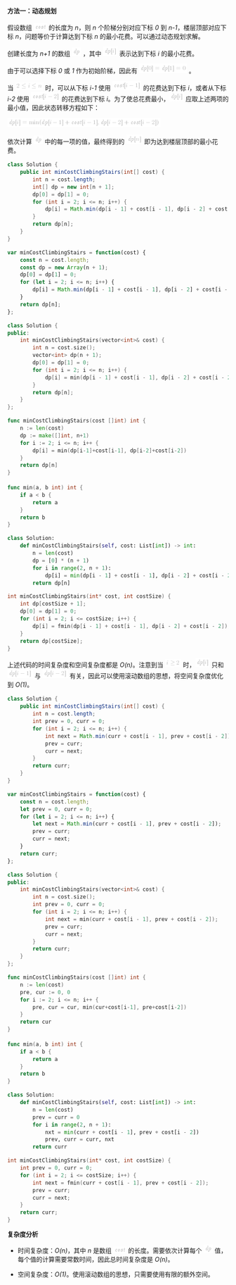 #### 方法一：动态规划

假设数组 ![\textit{cost} ](./p__textit{cost}_.png)  的长度为 *n*，则 *n* 个阶梯分别对应下标 *0* 到 *n-1*，楼层顶部对应下标 *n*，问题等价于计算达到下标 *n* 的最小花费。可以通过动态规划求解。

创建长度为 *n+1* 的数组 ![\textit{dp} ](./p__textit{dp}_.png) ，其中 ![\textit{dp}\[i\] ](./p__textit{dp}_i__.png)  表示达到下标 *i* 的最小花费。

由于可以选择下标 *0* 或 *1* 作为初始阶梯，因此有 ![\textit{dp}\[0\]=\textit{dp}\[1\]=0 ](./p__textit{dp}_0_=textit{dp}_1_=0_.png) 。

当 ![2\lei\len ](./p__2_le_i_le_n_.png)  时，可以从下标 *i-1* 使用 ![\textit{cost}\[i-1\] ](./p__textit{cost}_i-1__.png)  的花费达到下标 *i*，或者从下标 *i-2* 使用 ![\textit{cost}\[i-2\] ](./p__textit{cost}_i-2__.png)  的花费达到下标 *i*。为了使总花费最小，![\textit{dp}\[i\] ](./p__textit{dp}_i__.png)  应取上述两项的最小值，因此状态转移方程如下：

![\textit{dp}\[i\]=\min(\textit{dp}\[i-1\]+\textit{cost}\[i-1\],\textit{dp}\[i-2\]+\textit{cost}\[i-2\]) ](./p___textit{dp}_i_=min_textit{dp}_i-1_+textit{cost}_i-1_,textit{dp}_i-2_+textit{cost}_i-2____.png) 

依次计算 ![\textit{dp} ](./p__textit{dp}_.png)  中的每一项的值，最终得到的 ![\textit{dp}\[n\] ](./p__textit{dp}_n__.png)  即为达到楼层顶部的最小花费。

```Java [sol1-Java]
class Solution {
    public int minCostClimbingStairs(int[] cost) {
        int n = cost.length;
        int[] dp = new int[n + 1];
        dp[0] = dp[1] = 0;
        for (int i = 2; i <= n; i++) {
            dp[i] = Math.min(dp[i - 1] + cost[i - 1], dp[i - 2] + cost[i - 2]);
        }
        return dp[n];
    }
}
```

```JavaScript [sol1-JavaScript]
var minCostClimbingStairs = function(cost) {
    const n = cost.length;
    const dp = new Array(n + 1);
    dp[0] = dp[1] = 0;
    for (let i = 2; i <= n; i++) {
        dp[i] = Math.min(dp[i - 1] + cost[i - 1], dp[i - 2] + cost[i - 2]);
    }
    return dp[n];
};
```

```C++ [sol1-C++]
class Solution {
public:
    int minCostClimbingStairs(vector<int>& cost) {
        int n = cost.size();
        vector<int> dp(n + 1);
        dp[0] = dp[1] = 0;
        for (int i = 2; i <= n; i++) {
            dp[i] = min(dp[i - 1] + cost[i - 1], dp[i - 2] + cost[i - 2]);
        }
        return dp[n];
    }
};
```

```Go [sol1-Golang]
func minCostClimbingStairs(cost []int) int {
    n := len(cost)
    dp := make([]int, n+1)
    for i := 2; i <= n; i++ {
        dp[i] = min(dp[i-1]+cost[i-1], dp[i-2]+cost[i-2])
    }
    return dp[n]
}

func min(a, b int) int {
    if a < b {
        return a
    }
    return b
}
```

```Python [sol1-Python3]
class Solution:
    def minCostClimbingStairs(self, cost: List[int]) -> int:
        n = len(cost)
        dp = [0] * (n + 1)
        for i in range(2, n + 1):
            dp[i] = min(dp[i - 1] + cost[i - 1], dp[i - 2] + cost[i - 2])
        return dp[n]
```

```C [sol1-C]
int minCostClimbingStairs(int* cost, int costSize) {
    int dp[costSize + 1];
    dp[0] = dp[1] = 0;
    for (int i = 2; i <= costSize; i++) {
        dp[i] = fmin(dp[i - 1] + cost[i - 1], dp[i - 2] + cost[i - 2]);
    }
    return dp[costSize];
}
```

上述代码的时间复杂度和空间复杂度都是 *O(n)*。注意到当 ![i\ge2 ](./p__i_ge_2_.png)  时，![\textit{dp}\[i\] ](./p__textit{dp}_i__.png)  只和 ![\textit{dp}\[i-1\] ](./p__textit{dp}_i-1__.png)  与 ![\textit{dp}\[i-2\] ](./p__textit{dp}_i-2__.png)  有关，因此可以使用滚动数组的思想，将空间复杂度优化到 *O(1)*。

```Java [sol2-Java]
class Solution {
    public int minCostClimbingStairs(int[] cost) {
        int n = cost.length;
        int prev = 0, curr = 0;
        for (int i = 2; i <= n; i++) {
            int next = Math.min(curr + cost[i - 1], prev + cost[i - 2]);
            prev = curr;
            curr = next;
        }
        return curr;
    }
}
```

```JavaScript [sol2-JavaScript]
var minCostClimbingStairs = function(cost) {
    const n = cost.length;
    let prev = 0, curr = 0;
    for (let i = 2; i <= n; i++) {
        let next = Math.min(curr + cost[i - 1], prev + cost[i - 2]);
        prev = curr;
        curr = next;
    }
    return curr;
};
```

```C++ [sol2-C++]
class Solution {
public:
    int minCostClimbingStairs(vector<int>& cost) {
        int n = cost.size();
        int prev = 0, curr = 0;
        for (int i = 2; i <= n; i++) {
            int next = min(curr + cost[i - 1], prev + cost[i - 2]);
            prev = curr;
            curr = next;
        }
        return curr;
    }
};
```

```Go [sol2-Golang]
func minCostClimbingStairs(cost []int) int {
    n := len(cost)
    pre, cur := 0, 0
    for i := 2; i <= n; i++ {
        pre, cur = cur, min(cur+cost[i-1], pre+cost[i-2])
    }
    return cur
}

func min(a, b int) int {
    if a < b {
        return a
    }
    return b
}
```

```Python [sol2-Python3]
class Solution:
    def minCostClimbingStairs(self, cost: List[int]) -> int:
        n = len(cost)
        prev = curr = 0
        for i in range(2, n + 1):
            nxt = min(curr + cost[i - 1], prev + cost[i - 2])
            prev, curr = curr, nxt
        return curr
```

```C [sol2-C]
int minCostClimbingStairs(int* cost, int costSize) {
    int prev = 0, curr = 0;
    for (int i = 2; i <= costSize; i++) {
        int next = fmin(curr + cost[i - 1], prev + cost[i - 2]);
        prev = curr;
        curr = next;
    }
    return curr;
}
```

**复杂度分析**

- 时间复杂度：*O(n)*，其中 *n* 是数组 ![\textit{cost} ](./p__textit{cost}_.png)  的长度。需要依次计算每个 ![\textit{dp} ](./p__textit{dp}_.png)  值，每个值的计算需要常数时间，因此总时间复杂度是 *O(n)*。

- 空间复杂度：*O(1)*。使用滚动数组的思想，只需要使用有限的额外空间。